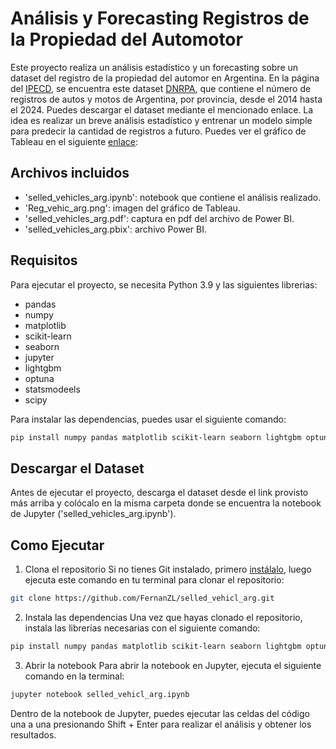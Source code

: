 # Análisis y Forecasting Registros de la Propiedad del Automotor

Este proyecto realiza un análisis estadístico y un forecasting sobre un dataset del registro de la propiedad del automor en Argentina.
En la página del [IPECD](https://estadistica.corrientes.gob.ar/datosabiertos/), se encuentra este dataset [DNRPA](https://estadistica.corrientes.gob.ar/datosabiertos/files?dataset=5), que contiene el número de registros de autos y motos de Argentina, por provincia, desde el 2014 hasta el 2024. Puedes descargar el dataset mediante el mencionado enlace.
La idea es realizar un breve análisis estadístico y entrenar un modelo simple para predecir la cantidad de registros a futuro. 
Puedes ver el gráfico de Tableau en el siguiente [enlace](https://public.tableau.com/views/Book1_17405003357540/Dashboard1?:language=en-US&:sid=&:redirect=auth&:display_count=n&:origin=viz_share_link): 

## Archivos incluidos

- 'selled_vehicles_arg.ipynb': notebook que contiene el análisis realizado.
- 'Reg_vehic_arg.png': imagen del gráfico de Tableau.
- 'selled_vehicles_arg.pdf': captura en pdf del archivo de Power BI.
- 'selled_vehicles_arg.pbix': archivo Power BI.

## Requisitos

Para ejecutar el proyecto, se necesita Python 3.9 y las siguientes librerias: 
- pandas
- numpy
- matplotlib
- scikit-learn
- seaborn
- jupyter
- lightgbm
- optuna
- statsmodeels
- scipy

Para instalar las dependencias, puedes usar el siguiente comando:

```bash
pip install numpy pandas matplotlib scikit-learn seaborn lightgbm optuna statsmodels scipy jupyter
```

## Descargar el Dataset
Antes de ejecutar el proyecto, descarga el dataset desde el link provisto más arriba y colócalo en la misma carpeta donde se encuentra la notebook de Jupyter ('selled_vehicles_arg.ipynb').

## Como Ejecutar

1. Clona el repositorio
Si no tienes Git instalado, primero [instálalo](https://git-scm.com/), luego ejecuta este comando en tu terminal para clonar el repositorio:
```bash
git clone https://github.com/FernanZL/selled_vehicl_arg.git
```

2. Instala las dependencias
Una vez que hayas clonado el repositorio, instala las librerías necesarias con el siguiente comando:
```bash
pip install numpy pandas matplotlib scikit-learn seaborn lightgbm optuna statsmodels scipy jupyter
```

3. Abrir la notebook
Para abrir la notebook en Jupyter, ejecuta el siguiente comando en la terminal:

```bash
jupyter notebook selled_vehicl_arg.ipynb
```

Dentro de la notebook de Jupyter, puedes ejecutar las celdas del código una a una presionando Shift + Enter para realizar el análisis y obtener los resultados.
